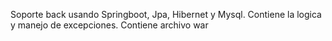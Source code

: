 Soporte back usando Springboot, Jpa, Hibernet y Mysql.
Contiene la logica y manejo de excepciones.
Contiene archivo war
